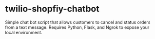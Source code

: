 # twilio-shopfiy-chatbot
Simple chat bot script that allows customers to cancel and status orders from a text message. Requires Python, Flask, and Ngrok to expose your local environment. 
